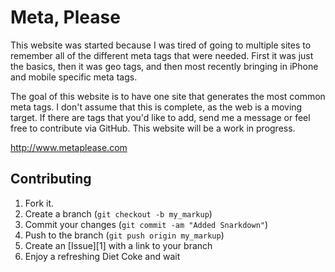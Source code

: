 Meta, Please
=============

This website was started because I was tired of going to multiple sites to remember all of the different meta tags that were needed. First it was just the basics, then it was geo tags, and then most recently bringing in iPhone and mobile specific meta tags.

The goal of this website is to have one site that generates the most common meta tags. I don't assume that this is complete, as the web is a moving target. If there are tags that you'd like to add, send me a message or feel free to contribute via GitHub. This website will be a work in progress.

http://www.metaplease.com

Contributing
------------

1. Fork it.
2. Create a branch (`git checkout -b my_markup`)
3. Commit your changes (`git commit -am "Added Snarkdown"`)
4. Push to the branch (`git push origin my_markup`)
5. Create an [Issue][1] with a link to your branch
6. Enjoy a refreshing Diet Coke and wait